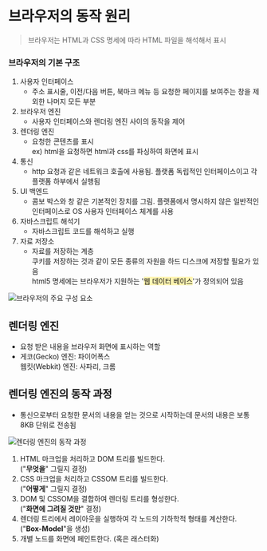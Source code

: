 # 브라우저의 동작 원리

> 브라우저는 HTML과 CSS 명세에 따라 HTML 파일을 해석해서 표시

### 브라우저의 기본 구조
1. 사용자 인터페이스
   - 주소 표시줄, 이전/다음 버튼, 북마크 메뉴 등 요청한 페이지를 보여주는 창을 제외한 나머지 모든 부분
2. 브라우저 엔진
   - 사용자 인터페이스와 렌더링 엔진 사이의 동작을 제어
3. 렌더링 엔진
    - 요청한 콘텐츠를 표시   
    ex) html을 요청하면 html과 css를 파싱하여 화면에 표시
4. 통신
    - http 요청과 같은 네트워크 호출에 사용됨. 플랫폼 독립적인 인터페이스이고 각 플랫폼 하부에서 실행됨
5. UI 백엔드
    - 콤보 박스와 창 같은 기본적인 장치를 그림. 플랫폼에서 명시하지 않은 일반적인 인터페이스로 OS 사용자 인터페이스 체계를 사용
6. 자바스크립트 해석기
    - 자바스크립트 코드를 해석하고 실행
7. 자료 저장소
    - 자료를 저장하는 계층   
      쿠키를 저장하는 것과 같이 모든 종류의 자원을 하드 디스크에 저장할 필요가 있음   
      html5 명세에는 브라우저가 지원하는 '<span style="background-color: #fff5b1">웹 데이터 베이스</span>'가 정의되어 있음

![브라우저의 주요 구성 요소](https://github.com/marybin99/cs/assets/110241993/a3455a90-605c-4037-a1de-e6b27141a78c)

## 렌더링 엔진
- 요청 받은 내용을 브라우저 화면에 표시하는 역할
- 게코(Gecko) 엔진: 파이어폭스   
  웹킷(Webkit) 엔진: 사파리, 크롬

## 렌더링 엔진의 동작 과정
- 통신으로부터 요청한 문서의 내용을 얻는 것으로 시작하는데 문서의 내용은 보통 8KB 단위로 전송됨   

![렌더링 엔진의 동작 과정](https://github.com/marybin99/cs/assets/110241993/dff6cfbd-55de-4ceb-a980-dc8e6ad7477d)
   
   1. HTML 마크업을 처리하고 DOM 트리를 빌드한다.   
   ("<b>무엇을</b>" 그릴지 결정)
   2. CSS 마크업을 처리하고 CSSOM 트리를 빌드한다.   
   ("<b>어떻게</b>" 그릴지 결정)
   3. DOM 및 CSSOM을 결합하여 렌더링 트리를 형성한다.   
   ("<b>화면에 그려질 것만</b>" 결정)
   4. 렌더링 트리에서 레이아웃을 실행하여 각 노드의 기하학적 형태를 계산한다.   
   ("<b>Box-Model</b>"을 생성)
   5. 개별 노드를 화면에 페인트한다. (혹은 래스터화)
